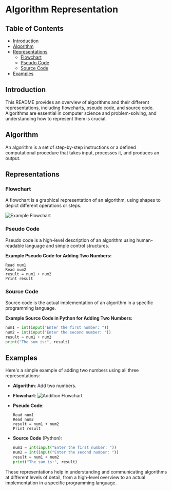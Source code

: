 

# Algorithm Representation

## Table of Contents
- [Introduction](#introduction)
- [Algorithm](#algorithm)
- [Representations](#representations)
  - [Flowchart](#flowchart)
  - [Pseudo Code](#pseudo-code)
  - [Source Code](#source-code)
- [Examples](#examples)

## Introduction
This README provides an overview of algorithms and their different representations, including flowcharts, pseudo code, and source code. Algorithms are essential in computer science and problem-solving, and understanding how to represent them is crucial.

## Algorithm
An algorithm is a set of step-by-step instructions or a defined computational procedure that takes input, processes it, and produces an output.

## Representations

### Flowchart
A flowchart is a graphical representation of an algorithm, using shapes to depict different operations or steps.

![Example Flowchart](https://upload.wikimedia.org/wikipedia/commons/thumb/9/91/LampFlowchart.svg/300px-LampFlowchart.svg.png)

### Pseudo Code
Pseudo code is a high-level description of an algorithm using human-readable language and simple control structures.

**Example Pseudo Code for Adding Two Numbers:**
```
Read num1
Read num2
result = num1 + num2
Print result
```

### Source Code
Source code is the actual implementation of an algorithm in a specific programming language.

**Example Source Code in Python for Adding Two Numbers:**
```python
num1 = int(input("Enter the first number: "))
num2 = int(input("Enter the second number: "))
result = num1 + num2
print("The sum is:", result)
```

## Examples
Here's a simple example of adding two numbers using all three representations:

- **Algorithm**: Add two numbers.
- **Flowchart**:
  ![Addition Flowchart](https://upload.wikimedia.org/wikipedia/commons/thumb/0/0c/Basic_flowchart_elements.svg/300px-Basic_flowchart_elements.svg.png)

- **Pseudo Code**:
  ```
  Read num1
  Read num2
  result = num1 + num2
  Print result
  ```

- **Source Code** (Python):
  ```python
  num1 = int(input("Enter the first number: "))
  num2 = int(input("Enter the second number: "))
  result = num1 + num2
  print("The sum is:", result)
  ```

These representations help in understanding and communicating algorithms at different levels of detail, from a high-level overview to an actual implementation in a specific programming language.


